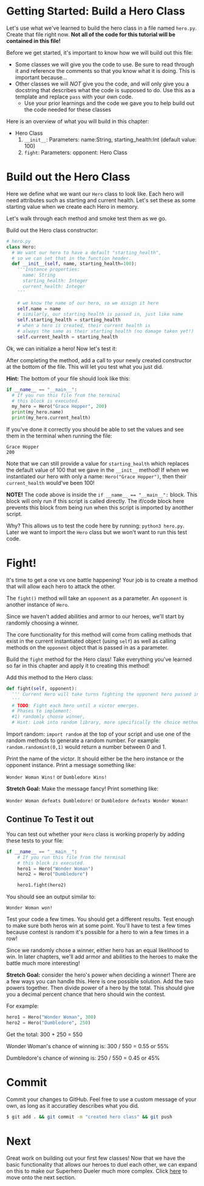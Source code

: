 # Getting Started: Build a Hero Class

Let's use what we've learned to build the hero class in a file named `hero.py`. Create that file right now. **Not all of the code for this tutorial will be contained in this file!**

Before we get started, it's important to know how we will build out this file:

- Some classes we will give you the code to use. Be sure to read through it and reference the comments so that you know what it is doing. This is important because...
- Other classes we will _NOT_ give you the code, and will only give you a docstring that describes what the code is supposed to do. Use this as a template and replace `pass` with your own code.
  - Use your prior learnings and the code we gave you to help build out the code needed for these classes

Here is an overview of what you will build in this chapter:

* Hero Class
  1. `__init__`: Parameters: name:String, starting_health:Int (default value: 100)
  2. `fight`: Parameters: opponent: Hero Class  


# Build out the Hero Class
Here we define what we want our `Hero` class to look like. Each hero will need attributes such as starting and current health. Let's set these as some starting value when we create each Hero in memory.

Let's walk through each method and smoke test them as we go.

Build out the Hero class constructor:

```python
# hero.py
class Hero:
  # We want our hero to have a default "starting_health",
  # so we can set that in the function header.
  def __init__(self, name, starting_health=100):
    '''Instance properties:
      name: String
      starting_health: Integer
      current_health: Integer
    '''

    # we know the name of our hero, so we assign it here
    self.name = name
    # similarly, our starting health is passed in, just like name
    self.starting_health = starting_health
    # when a hero is created, their current health is
    # always the same as their starting health (no damage taken yet!)
    self.current_health = starting_health
```

Ok, we can initialize a hero! Now let's test it:

After completing the method, add a call to your newly created constructor at the bottom of the file. This will let you test what you just did.

**Hint:** The bottom of your file should look like this:

```python
if __name__ == "__main__":
  # If you run this file from the terminal
  # this block is executed.
  my_hero = Hero("Grace Hopper", 200)
  print(my_hero.name)
  print(my_hero.current_health)
```

If you've done it correctly you should be able to set the values and see them in the terminal when running the file:

```
Grace Hopper
200
```

Note that we can still provide a value for `starting_health` which replaces the default value of 100 that we gave in the `__init__` method! If when we instantiated our hero with only a name: `Hero("Grace Hopper")`, then their `current_health` would've been 100!

**NOTE!** The code above is inside the `if __name__ == "__main__":` block. This block will only run if this script is called directly. The if/code block here prevents this block from being run when this script is imported by anotther script. 

Why? This allows us to test the code here by running: `python3 hero.py`. Later we want to import the `Hero` class but we won't want to run this test code.

# Fight!

It's time to get a one vs one battle happening! Your job is to create a method that will allow each hero to attack the other.

The `fight()` method will take an `opponent` as a parameter. An `opponent` is another instance of `Hero`.

Since we haven't added abilities and armor to our heroes, we'll start by randomly choosing a winner.

The core functionality for this method will come from calling methods that exist in the current instantiated object (using `self`) as well as calling methods on the `opponent` object that is passed in as a parameter.

Build the `fight` method for the Hero class! Take everything you've learned so far in this chapter and apply it to creating this method!

Add this method to the Hero class:

```python
def fight(self, opponent):
  ''' Current Hero will take turns fighting the opponent hero passed in.
  '''
  # TODO: Fight each hero until a victor emerges.
  # Phases to implement:
  #1) randomly choose winner,
  # Hint: Look into random library, more specifically the choice method
```

Import random: `import random` at the top of your script and use one of the random methods to generate a random number. For example: `random.randomint(0,1)` would return a number between 0 and 1. 

Print the name of the victor. It should either be the hero instance or the opponent instance. Print a message something like: 

`Wonder Woman Wins!` or `Dumbledore Wins!`

**Stretch Goal:** Make the message fancy! Print something like: 

`Wonder Woman defeats Dumbledore!` or `Dumbledore defeats Wonder Woman!`

## Continue To Test it out

You can test out whether your `Hero` class is working properly by adding these tests to your file:

```python
if __name__ == "__main__":
    # If you run this file from the terminal
    # this block is executed.
    hero1 = Hero("Wonder Woman")
    hero2 = Hero("Dumbledore")

    hero1.fight(hero2)
```

You should see an output similar to:

```
Wonder Woman won!
```

Test your code a few times. You should get a different results. Test enough to make sure both heros win at some point. You'll have to test a few times because contest is random it's possible for a hero to win a few times in a row! 

Since we randomly chose a winner, either hero has an equal likelihood to win. In later chapters, we'll add armor and abilities to the heroes to make the battle much more interesting!

**Stretch Goal:** consider the hero's power when deciding a winner! There are a few ways you can handle this. Here is one possible solution. Add the two powers together. Then divide power of a hero by the total. This should give you a decimal percent chance that hero should win the contest. 

For example: 

```python
hero1 = Hero("Wonder Woman", 300)
hero2 = Hero("Dumbledore", 250)
```

Get the total: 300 + 250 = 550

Wonder Woman's chance of winning is: 300 / 550 = 0.55 or 55%

Dumbledore's chance of winning is: 250 / 550 = 0.45 or 45%

# Commit

Commit your changes to GitHub. Feel free to use a custom message of your own, as long as it accuratley describes what you did.

```bash
$ git add . && git commit -m "created hero class" && git push
```

# Next

Great work on building out your first few classes! Now that we have the basic functionality that allows our heroes to duel each other, we can expand on this to make our Superhero Dueler much more complex.
Click [here](../P02-Abilities-and-Armor/) to move onto the next section.
